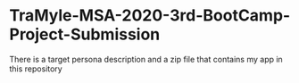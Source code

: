 # TraMyle-MSA-2020-3rd-BootCamp-Project-Submission
There is a target persona description and a zip file that contains my app in this repository
